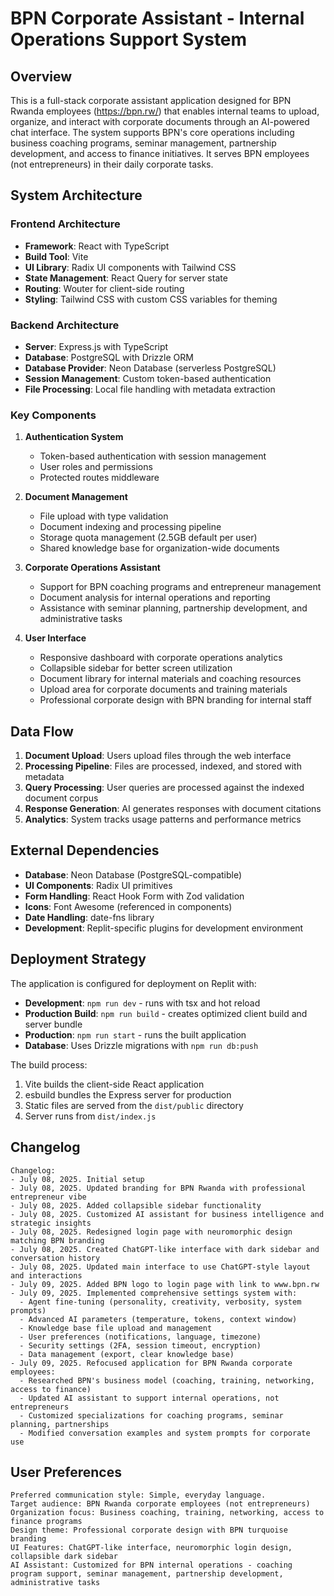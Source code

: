 # BPN Corporate Assistant - Internal Operations Support System

## Overview

This is a full-stack corporate assistant application designed for BPN Rwanda employees (https://bpn.rw/) that enables internal teams to upload, organize, and interact with corporate documents through an AI-powered chat interface. The system supports BPN's core operations including business coaching programs, seminar management, partnership development, and access to finance initiatives. It serves BPN employees (not entrepreneurs) in their daily corporate tasks.

## System Architecture

### Frontend Architecture
- **Framework**: React with TypeScript
- **Build Tool**: Vite
- **UI Library**: Radix UI components with Tailwind CSS
- **State Management**: React Query for server state
- **Routing**: Wouter for client-side routing
- **Styling**: Tailwind CSS with custom CSS variables for theming

### Backend Architecture
- **Server**: Express.js with TypeScript
- **Database**: PostgreSQL with Drizzle ORM
- **Database Provider**: Neon Database (serverless PostgreSQL)
- **Session Management**: Custom token-based authentication
- **File Processing**: Local file handling with metadata extraction

### Key Components

1. **Authentication System**
   - Token-based authentication with session management
   - User roles and permissions
   - Protected routes middleware

2. **Document Management**
   - File upload with type validation
   - Document indexing and processing pipeline
   - Storage quota management (2.5GB default per user)
   - Shared knowledge base for organization-wide documents

3. **Corporate Operations Assistant**
   - Support for BPN coaching programs and entrepreneur management
   - Document analysis for internal operations and reporting
   - Assistance with seminar planning, partnership development, and administrative tasks

4. **User Interface**
   - Responsive dashboard with corporate operations analytics
   - Collapsible sidebar for better screen utilization
   - Document library for internal materials and coaching resources
   - Upload area for corporate documents and training materials
   - Professional corporate design with BPN branding for internal staff

## Data Flow

1. **Document Upload**: Users upload files through the web interface
2. **Processing Pipeline**: Files are processed, indexed, and stored with metadata
3. **Query Processing**: User queries are processed against the indexed document corpus
4. **Response Generation**: AI generates responses with document citations
5. **Analytics**: System tracks usage patterns and performance metrics

## External Dependencies

- **Database**: Neon Database (PostgreSQL-compatible)
- **UI Components**: Radix UI primitives
- **Form Handling**: React Hook Form with Zod validation
- **Icons**: Font Awesome (referenced in components)
- **Date Handling**: date-fns library
- **Development**: Replit-specific plugins for development environment

## Deployment Strategy

The application is configured for deployment on Replit with:
- **Development**: `npm run dev` - runs with tsx and hot reload
- **Production Build**: `npm run build` - creates optimized client build and server bundle
- **Production**: `npm run start` - runs the built application
- **Database**: Uses Drizzle migrations with `npm run db:push`

The build process:
1. Vite builds the client-side React application
2. esbuild bundles the Express server for production
3. Static files are served from the `dist/public` directory
4. Server runs from `dist/index.js`

## Changelog

```
Changelog:
- July 08, 2025. Initial setup
- July 08, 2025. Updated branding for BPN Rwanda with professional entrepreneur vibe
- July 08, 2025. Added collapsible sidebar functionality
- July 08, 2025. Customized AI assistant for business intelligence and strategic insights
- July 08, 2025. Redesigned login page with neuromorphic design matching BPN branding
- July 08, 2025. Created ChatGPT-like interface with dark sidebar and conversation history
- July 08, 2025. Updated main interface to use ChatGPT-style layout and interactions
- July 09, 2025. Added BPN logo to login page with link to www.bpn.rw
- July 09, 2025. Implemented comprehensive settings system with:
  - Agent fine-tuning (personality, creativity, verbosity, system prompts)
  - Advanced AI parameters (temperature, tokens, context window)
  - Knowledge base file upload and management
  - User preferences (notifications, language, timezone)
  - Security settings (2FA, session timeout, encryption)
  - Data management (export, clear knowledge base)
- July 09, 2025. Refocused application for BPN Rwanda corporate employees:
  - Researched BPN's business model (coaching, training, networking, access to finance)
  - Updated AI assistant to support internal operations, not entrepreneurs
  - Customized specializations for coaching programs, seminar planning, partnerships
  - Modified conversation examples and system prompts for corporate use
```

## User Preferences

```
Preferred communication style: Simple, everyday language.
Target audience: BPN Rwanda corporate employees (not entrepreneurs)
Organization focus: Business coaching, training, networking, access to finance programs
Design theme: Professional corporate design with BPN turquoise branding
UI Features: ChatGPT-like interface, neuromorphic login design, collapsible dark sidebar
AI Assistant: Customized for BPN internal operations - coaching program support, seminar management, partnership development, administrative tasks
```